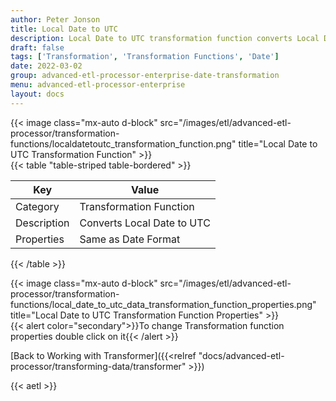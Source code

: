 ```yaml
---
author: Peter Jonson
title: Local Date to UTC
description: Local Date to UTC transformation function converts Local Date to UTC
draft: false
tags: ['Transformation', 'Transformation Functions', 'Date']
date: 2022-03-02
group: advanced-etl-processor-enterprise-date-transformation
menu: advanced-etl-processor-enterprise
layout: docs
---
```


{{< image class="mx-auto d-block"  src="/images/etl/advanced-etl-processor/transformation-functions/localdatetoutc_transformation_function.png" title="Local Date to UTC Transformation Function" >}}
\
{{< table "table-striped table-bordered" >}}

| Key         | Value                      |
| ----------- | -------------------------- |
| Category    | Transformation Function    |
| Description | Converts Local Date to UTC |
| Properties  | Same as Date Format        |

{{< /table >}}

{{< image class="mx-auto d-block"  src="/images/etl/advanced-etl-processor/transformation-functions/local_date_to_utc_data_transformation_function_properties.png" title="Local Date to UTC Transformation Function Properties" >}}
\
{{< alert color="secondary">}}To change Transformation function properties double click on it{{< /alert >}}

[Back to Working with Transformer]({{<relref "docs/advanced-etl-processor/transforming-data/transformer" >}})

{{< aetl >}}
